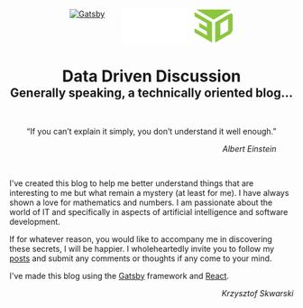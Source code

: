 <div style="margin-left: auto; margin-right:auto; max-width: 1280px;">
<p style="display: flex; align-items: top; justify-content: center;">
    <a href="https://www.gatsbyjs.com/?utm_source=starter&utm_medium=readme&utm_campaign=minimal-starter-ts">
      <img alt="Gatsby" src="https://www.gatsbyjs.com/Gatsby-Monogram.svg" width="60" style="margin: 0px 15px;"/>
    </a>
    <a href="http://talking3d.com">
      <img alt="Talking3d" src="./src/images/logo.svg" height="60" style="margin: 0px 15px" />
    </a>
</p>
<div style="margin:0px auto; text-align: center;">
  <h1 style="margin-bottom: 0px;">Data Driven Discussion</h1>
  <h2 style="margin-top: 0px;">Generally speaking, a technically oriented blog...</h2>
  <div style="padding: 15px 0px; margin: 15px auto; max-width: fit-content;">
    <p>“If you can’t explain it simply, you don’t understand it well enough.”</p>
    <p style="text-align: end;"><i>Albert Einstein</i></p>
  </div>
</div>
I've created this blog to help me better understand things that are interesting to me but what remain a mystery (at least for me).
I have always shown a love for mathematics and numbers. I am passionate about the world of IT and specifically in aspects of artificial intelligence and software development.  

If for whatever reason, you would like to accompany me in discovering these secrets, I will be happier. I wholeheartedly invite you to follow my [posts](http://talking3d.com) and submit any comments or thoughts if any come to your mind.  

I've made this blog using the [Gatsby](https://www.gatsbyjs.com) framework and [React](https://reactjs.org).  

<p style="text-align: end"><i>Krzysztof Skwarski</i></p>
</div>
